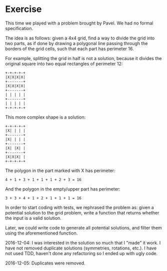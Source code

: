 # Exercise

This time we played with a problem brought by Pavel. We had no formal
specification.

The idea is as follows: given a 4x4 grid, find a way to divide the grid into two
parts, as if done by drawing a polygonal line passing through the borders of the
grid cells, such that each part has perimeter 16.

For example, splitting the grid in half is not a solution, because it divides
the original square into two equal rectangles of perimeter 12:

    +-+-+-+-+
    |X|X|X|X|
    +-------+
    |X|X|X|X|
    +-------+
    | | | | |
    +-------+
    | | | | |
    +-+-+-+-+

This more complex shape is a solution:

    +-+-+-+-+
    |X| | | |
    +-------+
    |X| | | |
    +-------+
    |X| |X| |
    +-------+
    |X|X|X| |
    +-+-+-+-+

The polygon in the part marked with X has perimeter:

    4 + 1 + 3 + 1 + 1 + 1 + 2 + 3 = 16

And the polygon in the empty/upper part has perimeter:

    3 + 3 + 4 + 1 + 2 + 1 + 1 + 1 = 16


In order to start coding with tests, we rephrased the problem as: given a
potential solution to the grid problem, write a function that returns whether
the input is a valid solution.

Later, we could write code to generate all potential solutions, and filter them
using the aforementioned function.

2016-12-04:
I was interested in the solution so much that I "made" it work. I have not removed duplicate solutions (symmetries, rotations, etc.).
I have not used TDD, haven't done any refactoring so I ended up with ugly code.

2016-12-05:
Duplicates were removed.
